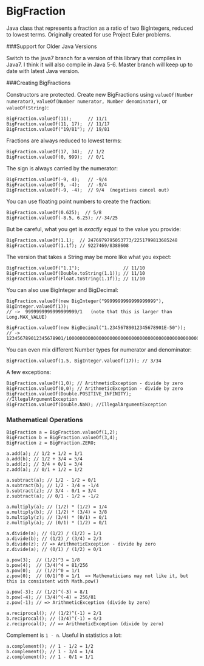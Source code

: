 BigFraction
===========

Java class that represents a fraction as a ratio of two BigIntegers, reduced to lowest terms. Originally created for use Project Euler problems.

###Support for Older Java Versions

Switch to the java7 branch for a version of this library that compiles in Java7. I think it will also compile in Java 5-6. Master branch will keep up to date with latest Java version.

###Creating BigFractions

Constructors are protected. Create new BigFractions using `valueOf(Number numerator)`, `valueOf(Number numerator, Number denominator)`, or `valueOf(String)`:

    BigFraction.valueOf(11);      // 11/1
    BigFraction.valueOf(11, 17);  // 11/17
    BigFraction.valueOf("19/81"); // 19/81

Fractions are always reduced to lowest terms:

    BigFraction.valueOf(17, 34);  // 1/2
    BigFraction.valueOf(0, 999);  // 0/1

The sign is always carried by the numerator:

    BigFraction.valueOf(-9, 4);   // -9/4
    BigFraction.valueOf(9, -4);   // -9/4
    BigFraction.valueOf(-9, -4);  // 9/4  (negatives cancel out)

You can use floating point numbers to create the fraction:

    BigFraction.valueOf(0.625);  // 5/8
    BigFraction.valueOf(-8.5, 6.25); //-34/25

But be careful, what you get is *exactly* equal to the value you provide:

    BigFraction.valueOf(1.1);  // 2476979795053773/2251799813685248
    BigFraction.valueOf(1.1f); // 9227469/8388608

The version that takes a String may be more like what you expect:

    BigFraction.valueOf("1.1");                // 11/10
    BigFraction.valueOf(Double.toString(1.1)); // 11/10
    BigFraction.valueOf(Float.toString(1.1f)); // 11/10

You can also use BigInteger and BigDecimal:

    BigFraction.valueOf(new BigInteger("9999999999999999999"), BigInteger.valueOf(1));
    // ->  9999999999999999999/1   (note that this is larger than Long.MAX_VALUE)
    
    BigFraction.valueOf(new BigDecimal("1.23456789012345678901E-50"));
    // ->  123456789012345678901/10000000000000000000000000000000000000000000000000000000000000000000000

You can even mix different Number types for numerator and denominator:

    BigFraction.valueOf(1.5, BigInteger.valueOf(17)); // 3/34

A few exceptions:

    BigFraction.valueOf(1,0); // ArithmeticException - divide by zero
    BigFraction.valueOf(0,0); // ArithmeticException - divide by zero
    BigFraction.valueOf(Double.POSITIVE_INFINITY); //IllegalArgumentException
    BigFraction.valueOf(Double.NaN); //IllegalArgumentException

### Mathematical Operations

    BigFraction a = BigFraction.valueOf(1,2);
    BigFraction b = BigFraction.valueOf(3,4);
    BigFraction z = BigFraction.ZERO;
    
    a.add(a); // 1/2 + 1/2 = 1/1
    a.add(b); // 1/2 + 3/4 = 5/4
    b.add(z); // 3/4 + 0/1 = 3/4
    z.add(a); // 0/1 + 1/2 = 1/2
    
    a.subtract(a); // 1/2 - 1/2 = 0/1
    a.subtract(b); // 1/2 - 3/4 = -1/4
    b.subtract(z); // 3/4 - 0/1 = 3/4
    z.subtract(a); // 0/1 - 1/2 = -1/2
    
    a.multiply(a); // (1/2) * (1/2) = 1/4
    a.multiply(b); // (1/2) * (3/4) = 3/8
    b.multiply(z); // (3/4) * (0/1) = 0/1
    z.multiply(a); // (0/1) * (1/2) = 0/1
    
    a.divide(a); // (1/2) / (1/2) = 1/1
    a.divide(b); // (1/2) / (3/4) = 2/3
    b.divide(z); // => ArithmeticException - divide by zero
    z.divide(a); // (0/1) / (1/2) = 0/1
    
    a.pow(3);  // (1/2)^3 = 1/8
    b.pow(4);  // (3/4)^4 = 81/256
    a.pow(0);  // (1/2)^0 = 1/1
    z.pow(0);  // (0/1)^0 = 1/1  => Mathematicians may not like it, but this is consistent with Math.pow()
    
    a.pow(-3); // (1/2)^(-3) = 8/1
    b.pow(-4); // (3/4)^(-4) = 256/81
    z.pow(-1); // => ArithmeticException (divide by zero)
    
    a.reciprocal(); // (1/2)^(-1) = 2/1
    b.reciprocal(); // (3/4)^(-1) = 4/3
    z.reciprocal(); // => ArithmeticException (divide by zero)

Complement is `1 - n`. Useful in statistics a lot:

    a.complement(); // 1 - 1/2 = 1/2
    b.complement(); // 1 - 3/4 = 1/4
    z.complement(); // 1 - 0/1 = 1/1
